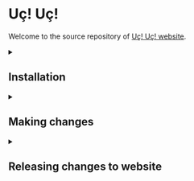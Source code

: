 # Uç! Uç!

Welcome to the source repository of <a href="https://ucuc.info">Uç! Uç! website</a>.

<details>
<summary><h2>Installation</h2></summary>

### Make sure you have these installed in your system:

- A command-line terminal program such as <a href="https://iterm2.com/">iTerm2</a> or <a href="https://git-scm.com/">Git Bash</a>.
- Git (<a href="https://git-scm.com">Download</a>)
- Node.js & npm (<a href="https://nodejs.org/en">Download</a>)

### Download the project by running this command:

```sh
# Clone the repo
git clone git@github.com:uc-uc/uc-uc.github.io.git

# Navigate to project directory
cd uc-uc.github.io

# Install project dependencies
npm install 
```

### Start live preview:

```sh
npm start
```

Then open http://localhost:3000 in your browser.

Preview will automatically update itself as you make changes.

</details>


<details>
<summary><h2>Making changes</h2></summary>

### Content

Everything content-related resides inside `content` folder.

Writ-CMS works in a simple way:

- Text files inside `content` become posts,
- Text files inside `content/pages` become subpages,
- A text file named `index` or `homepage` inside `content` becomes the homepage,
- Folders inside `content` become categories,
- In `content` or in a category, a folder containing a post.md becomes a foldered post.
- In `pages`, a folder containing a page.md becomes a foldered subpage.
- Posts inside categories become categorized posts.
- Any other files are registered as local assets to their closest parent entry (e.g. a post)

Sub-categories are currently not supported.

#### Text files

Text files can be written in HTML, markdown or plain text. You can use handlebars
expressions.

Accepted file extensions: `.md`, `.markdown`, `.txt`, `.html`, `.hbs`, `.handlebars`

Regardless of the format, text files may contain a front-matter section in the beginning
like this:
```
---
tags: web, hello world
---
Content comes here
```

More details can be found here: https://github.com/scriptype/writ-cms?tab=readme-ov-file#manual

### Theme

Everything theme-related resides inside `theme` folder.

#### Making quick changes

You can quickly make changes to the theme using `script.js`, `style.css` and `theme-settings.css`.

`scripts.js` and `style.css` recognize `theme/assets/custom` as the current directory.

Let's say you want to have a `colors.css` and import it into `style.css`:
- Put `colors.css` into `theme/assets/custom`
- Import it in `style.css` with: `@import url('./colors.css');`

#### Full editing

You can change how everything looks and behaves by making changes in `theme/templates` folder.

All templates are rendered using [Handlebars](https://handlebarsjs.com).

- `templates/base` handles the lower-level html organization
- `templates/components` and `templates/layouts` contain some reusable templates
- `templates/features` is automatically generated based on your settings, but your edits are preserved.
- `templates/pages` contains the templates for each page type.
- `templates/helpers.js` contains Handlebars helpers.

After making changes to the Handlebars helpers, you need to restart the watcher.
By default, all posts will have 'text' type.

##### Adding new post types

`templates/pages/post` has a few subfolders, corresponding to different post types.
By adding another, you simply introduce a new post type.

You can set a post's type by adding `type: nameOfTheType` in its front-matter.

### Configuration

Writ-CMS is configured in the `settings.json` and extended programmatically inside `_scripts`.

`_scripts` folder is used by npm scripts. Here `_scripts/writ.js` extends the
writ-cms by using a hook for customizing the content model.

- [All settings](https://github.com/scriptype/writ-cms/blob/3181ed4a31f240579c7a30f23cd4c7252ec8a329/src/settings.js)
- [All hooks](https://github.com/scriptype/writ-cms/blob/3181ed4a31f240579c7a30f23cd4c7252ec8a329/src/hooks/index.js)
- [Example usages of hooks](https://github.com/scriptype/writ-cms/blob/3181ed4a31f240579c7a30f23cd4c7252ec8a329/src/tests/programmatic.js#L621)

</details>


<details>
<summary><h2>Releasing changes to website</h2></summary>

- Stop the preview
- Build final output: `npm run build`
- Commit and push changes using git

The website is served from the `docs` folder, where the final output be built to. 
</details>
